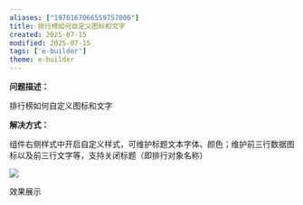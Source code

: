 ```yaml
---
aliases: ["1970167066559757006"]
title: 排行榜如何自定义图标和文字
created: 2025-07-15
modified: 2025-07-15
tags: ['e-builder']
theme: e-builder
---
```


**问题描述：**

排行榜如何自定义图标和文字

**解决方式：**

组件右侧样式中开启自定义样式，可维护标题文本字体、颜色；维护前三行数据图标以及前三行文字等，支持关闭标题（即排行对象名称）

**![](https://myhelpdoc.oss-cn-heyuan.aliyuncs.com/mdimages/41b554b076deb9fafe25cd9638b7b666.jpg)**

效果展示

